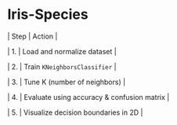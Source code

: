 # Iris-Species
| Step | Action                                     |

| 1.   | Load and normalize dataset                 |

| 2.   | Train `KNeighborsClassifier`               |

| 3.   | Tune K (number of neighbors)               |

| 4.   | Evaluate using accuracy & confusion matrix |

| 5.   | Visualize decision boundaries in 2D        |
